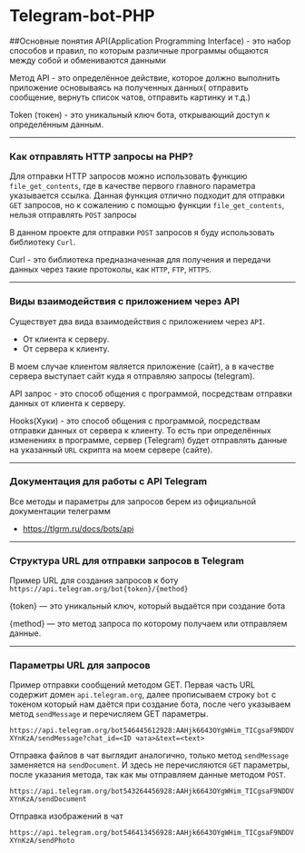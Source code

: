 # Telegram-bot-PHP

##Основные понятия
API(Application Programming Interface) - это набор способов и правил, по которым различные программы общаются между собой и обмениваются данными

Метод API - это определённое действие, которое должно выполнить приложение основываясь на полученных данных( отправить сообщение, вернуть список чатов, отправить картинку и т.д.)

Token (токен) - это уникальный ключ бота, открывающий доступ к определённым данным. 

---

### Как отправлять HTTP запросы на PHP? 

Для отправки HTTP запросов можно использовать функцию `file_get_contents`, где в качестве первого главного параметра указывается ссылка.
Данная функция отлично подходит для отправки `GET` запросов, но к сожалению с помощью функции `file_get_contents`, нельзя отправлять `POST` запросы

В данном проекте для отправки `POST` запросов я буду использовать библиотеку `Curl`.

Curl - это библиотека предназначенная для получения и передачи данных через такие протоколы, как `HTTP`, `FTP`, `HTTPS`.

---

### Виды взаимодействия с приложением через API 

Существует два вида взаимодействия с приложением через `API`.

- От клиента к серверу.
- От сервера к клиенту.

В моем случае клиентом является приложение (сайт), а в качестве сервера выступает сайт куда я отправляю запросы (telegram).

API запрос - это способ общения с программой, посредствам отправки данных от клиента к серверу.

Hooks(Хуки) - это способ общения с программой, посредствам отправки данных от сервера к клиенту. 
То есть при определённых изменениях в программе, сервер (Telegram) будет отправлять данные на указанный `URL` скрипта на моем сервере (сайте).

---

### Документация для работы с API Telegram

Все методы и параметры для запросов берем из официальной документации телеграмм
- https://tlgrm.ru/docs/bots/api 

---

### Структура URL для отправки запросов в Telegram 

Пример URL для создания запросов к боту
`https://api.telegram.org/bot{token}/{method}`

{token} — это уникальный ключ, который выдаётся при создание бота

{method} — это метод запроса по которому получаем или отправляем данные.

---

### Параметры URL для запросов

Пример отправки сообщений методом GET. Первая часть URL содержит домен `api.telegram.org`, далее прописываем строку `bot` с токеном который нам даётся при создание бота, после чего указываем метод `sendMessage` и перечисляем GET параметры.

`https://api.telegram.org/bot546445612928:AAHjk6643OYgWHim_TICgsaF9NDDVXYnKzA/sendMessage?chat_id=<ID чата>&text=<text>`

Отправка файлов в чат выглядит аналогично, только метод `sendMessage` заменяется на `sendDocument`. И здесь не перечисляются `GET` параметры, после указания метода, так как мы отправляем данные методом `POST`.

`https://api.telegram.org/bot543264456928:AAHjk6643OYgWHim_TICgsaF9NDDVXYnKzA/sendDocument`

Отправка изображений в чат 

`https://api.telegram.org/bot546413456928:AAHjk6643OYgWHim_TICgsaF9NDDVXYnKzA/sendPhoto`